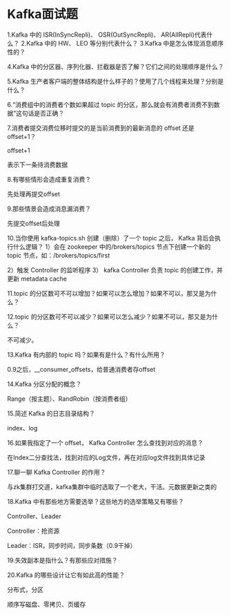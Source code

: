 # Kafka面试题

1.Kafka 中的 ISR(InSyncRepli)、 OSR(OutSyncRepli)、 AR(AllRepli)代表什么？
2.Kafka 中的 HW、 LEO 等分别代表什么？
3.Kafka 中是怎么体现消息顺序性的？

4.Kafka 中的分区器、序列化器、拦截器是否了解？它们之间的处理顺序是什么？

5.Kafka 生产者客户端的整体结构是什么样子的？使用了几个线程来处理？分别是什么？

6.“消费组中的消费者个数如果超过 topic 的分区，那么就会有消费者消费不到数据”这句话是否正确？

7.消费者提交消费位移时提交的是当前消费到的最新消息的 offset 还是 offset+1？

offset+1

表示下一条待消费数据



8.有哪些情形会造成重复消费？

先处理再提交offset



9.那些情景会造成消息漏消费？  

先提交offset后处理



10.当你使用 kafka-topics.sh 创建（删除）了一个 topic 之后， Kafka 背后会执行什么逻辑？
1）会在 zookeeper 中的/brokers/topics 节点下创建一个新的 topic 节点，如：/brokers/topics/first

2）触发 Controller 的监听程序
3） kafka Controller 负责 topic 的创建工作，并更新 metadata cache



11.topic 的分区数可不可以增加？如果可以怎么增加？如果不可以，那又是为什么？



12.topic 的分区数可不可以减少？如果可以怎么减少？如果不可以，那又是为什么？

不可减少。



13.Kafka 有内部的 topic 吗？如果有是什么？有什么所用？

0.9之后，__consumer_offsets，给普通消费者存offset



14.Kafka 分区分配的概念？

Range（按主题）、RandRobin（按消费者组）



15.简述 Kafka 的日志目录结构？

index、log



16.如果我指定了一个 offset， Kafka Controller 怎么查找到对应的消息？

在Index二分查找法，找到对应的Log文件，再在对应log文件找到具体记录



17.聊一聊 Kafka Controller 的作用？

与zk集群打交道，kafka集群中临时选取了一个老大，干活。元数据更新之类的



18.Kafka 中有那些地方需要选举？这些地方的选举策略又有哪些？

Controller、Leader

Controller：抢资源

Leader：ISR，同步时间，同步条数（0.9干掉）



19.失效副本是指什么？有那些应对措施？





20.Kafka 的哪些设计让它有如此高的性能？  

分布式，分区

顺序写磁盘、零拷贝、页缓存